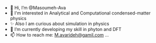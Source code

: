 - 👋 Hi, I’m @Masoumeh-Ava
- 👀 I'm interested in Analytical and Computational condensed-matter physics
- ✨ Also I am curious about simulation in physics
- 🌱 I’m currently developing my skill in phyton and DFT
- 📫 How to reach me: M.avarideh@gamil.com ...



<!---
Masoumeh-Ava/Masoumeh-Ava is a ✨ special ✨ repository because its `README.md` (this file) appears on your GitHub profile.
You can click the Preview link to take a look at your changes.
--->
